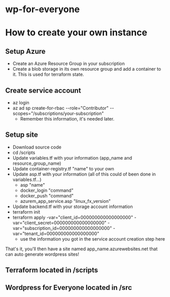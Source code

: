 # wp-for-everyone

# How to create your own instance
## Setup Azure
- Create an Azure Resource Group in your subscription
- Create a blob storage in its own resource group and add a container to it.    This is used for terraform state.

## Create service account
- az login
- az ad sp create-for-rbac --role="Contributor" --scopes="/subscriptions/your-subscription"
  - Remember this information, it's needed later.

## Setup site
- Download source code
- cd /scripts
- Update variables.tf with your information (app_name and resource_group_name)
- Update container-registry.tf "name" to your own
- Update asp.tf with your information   (all of this could of been done in variables.tf...)
  - asp "name"
  - docker_login "command"
  - docker_push "command"
  - azurem_app_service.asp "linux_fx_version"
- Update backend.tf with your storage account information
- terraform init  
- terraform apply -var="client_id=000000000000000000" -var="client_secret=000000000000000000" -var="subscription_id=000000000000000000" -var="tenant_id=000000000000000000"
  - use the information you got in the service account creation step here

That's it, you'll then have a site named app_name.azurewebsites.net that can auto generate wordpress sites!

## Terraform located in /scripts
## Wordpress for Everyone located in /src
